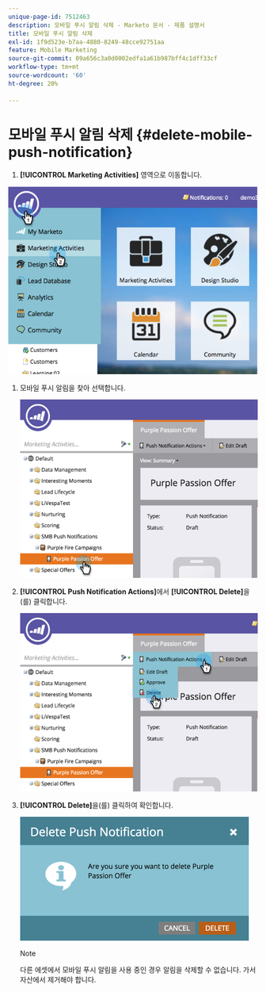 ```yaml
---
unique-page-id: 7512463
description: 모바일 푸시 알림 삭제 - Marketo 문서 - 제품 설명서
title: 모바일 푸시 알림 삭제
exl-id: 1f9d523e-b7aa-4880-8249-48cce92751aa
feature: Mobile Marketing
source-git-commit: 09a656c3a0d0002edfa1a61b987bff4c1dff33cf
workflow-type: tm+mt
source-wordcount: '60'
ht-degree: 20%

---
```


# 모바일 푸시 알림 삭제 {#delete-mobile-push-notification}

1. **[!UICONTROL Marketing Activities]** 영역으로 이동합니다.

![](assets/image2015-4-22-18-3a42-3a36.png)

1. 모바일 푸시 알림을 찾아 선택합니다.

   ![](assets/image2015-4-22-18-3a43-3a21.png)

1. **[!UICONTROL Push Notification Actions]**&#x200B;에서 **[!UICONTROL Delete]**&#x200B;을(를) 클릭합니다.

   ![](assets/image2015-4-22-18-3a43-3a38.png)

1. **[!UICONTROL Delete]**&#x200B;을(를) 클릭하여 확인합니다.

   ![](assets/image2015-4-22-18-3a43-3a51.png)

   >[!NOTE]
   >
   >다른 에셋에서 모바일 푸시 알림을 사용 중인 경우 알림을 삭제할 수 없습니다. 가서 자산에서 제거해야 합니다.
